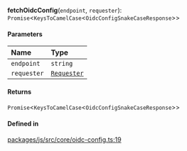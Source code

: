 **fetchOidcConfig**(`endpoint`, `requester`): `Promise`<`KeysToCamelCase`<`OidcConfigSnakeCaseResponse`\>\>

#### Parameters

| Name        | Type                                 |
| :---------- | :----------------------------------- |
| `endpoint`  | `string`                             |
| `requester` | [`Requester`](../types/Requester.md) |

#### Returns

`Promise`<`KeysToCamelCase`<`OidcConfigSnakeCaseResponse`\>\>

#### Defined in

[packages/js/src/core/oidc-config.ts:19](https://github.com/logto-io/js/blob/f0f78e6/packages/js/src/core/oidc-config.ts#L19)
